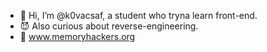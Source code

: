 - 👋 Hi, I’m @k0vacsaf, a student who tryna learn front-end.
- 😈 Also curious about reverse-engineering.
- 👾 www.memoryhackers.org


<!---
k0vacsaf/k0vacsaf is a ✨ special ✨ repository because its `README.md` (this file) appears on your GitHub profile.
You can click the Preview link to take a look at your changes.
--->
